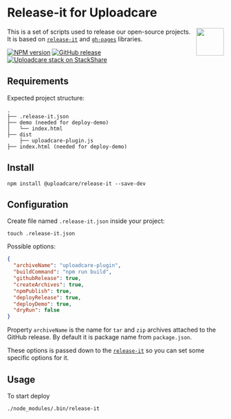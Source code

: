 # Release-it for Uploadcare

<a href="https://uploadcare.com/?utm_source=github&utm_campaign=uploadcare-ckeditor">
    <img align="right" width="64" height="64"
         src="https://ucarecdn.com/2f4864b7-ed0e-4411-965b-8148623aa680/uploadcare-logo-mark.svg"
         alt="">
</a>

This is a set of scripts used to release our open-source projects. It is based on [`release-it`][release-it] and [`gh-pages`][gh-pages] libraries.

[![NPM version][npm-img]][npm-url]
[![GitHub release][badge-release-img]][badge-release-url]&nbsp;
[![Uploadcare stack on StackShare][badge-stack-img]][badge-stack-url]

## Requirements

Expected project structure:

```
.
├── .release-it.json
├── demo (needed for deploy-demo)
│   └── index.html
├── dist
    ├── uploadcare-plugin.js
├── index.html (needed for deploy-demo)
```

## Install

```
npm install @uploadcare/release-it --save-dev
```

## Configuration

Create file named `.release-it.json` inside your project:

```
touch .release-it.json
```

Possible options:
```json
{
  "archiveName": "uploadcare-plugin",
  "buildCommand": "npm run build",
  "githubRelease": true,
  "createArchives": true,
  "npmPublish": true,
  "deployRelease": true,
  "deployDemo": true,
  "dryRun": false
}
```

Property `archiveName` is the name for `tar` and `zip` archives attached to the GitHub release. By default it is package name from `package.json`.

These options is passed down to the [`release-it`][release-it] so you can set some specific options for it.

## Usage

To start deploy

```
./node_modules/.bin/release-it
```

[release-it]: https://github.com/webpro/release-it
[badge-release-img]: https://img.shields.io/github/release/uploadcare/release-it.svg
[badge-release-url]: https://github.com/uploadcare/release-it/releases
[badge-stack-img]: https://img.shields.io/badge/tech-stack-0690fa.svg?style=flat
[badge-stack-url]: https://stackshare.io/uploadcare/stacks/
[npm-img]: http://img.shields.io/npm/v/@uploadcare/release-it.svg
[npm-url]: https://www.npmjs.org/package/@uploadcare/release-it
[gh-pages]: https://github.com/tschaub/gh-pages
